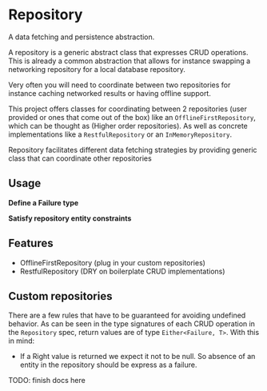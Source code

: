 # Repository

A data fetching and persistence abstraction. 

A repository is a generic abstract class that expresses CRUD operations.
This is already a common abstraction that allows for instance swapping a networking repository for 
a local database repository. 

Very often you will need to coordinate between two repositories for instance caching networked 
results or having offline support.

This project offers classes for coordinating between 2 repositories (user provided or ones that
 come out of the box) like an `OfflineFirstRepository`, which can be thought as 
 (Higher order repositories). As well as concrete implementations like a `RestfulRepository` or an 
 `InMemoryRepository`.


Repository facilitates different data fetching strategies by providing generic class that can coordinate other repositories

## Usage

**Define a Failure type**

**Satisfy repository entity constraints**


## Features

- OfflineFirstRepository (plug in your custom repositories)
- RestfulRepository (DRY on boilerplate CRUD implementations)

## Custom repositories

There are a few rules that have to be guaranteed for avoiding undefined behavior.
As can be seen in the type signatures of each CRUD operation in the `Repository` spec,
return values are of type `Either<Failure, T>`.  With this in mind:

- If a Right value is returned we expect it not to be null. So absence of an entity in the repository should be express as a failure.

TODO:  finish docs here

